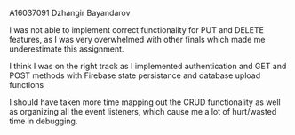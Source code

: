 A16037091
Dzhangir Bayandarov

<p> I was not able to implement correct functionality for PUT and DELETE features, as
I was very overwhelmed with other finals which made me underestimate this assignment. </p>
<p> I think I was on the right track as I implemented authentication and GET and POST methods with Firebase state persistance and database upload functions </p>
<p> I should have taken more time mapping out the CRUD functionality as well as organizing all the event listeners, which cause me a lot of hurt/wasted time in debugging.